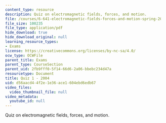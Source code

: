 ```yaml
---
content_type: resource
description: Quiz on electromagnetic fields, forces, and motion.
file: /courses/6-641-electromagnetic-fields-forces-and-motion-spring-2005/d56aacd44f2e1e36ace1604ebd6edb67_quiz1_so4.pdf
file_size: 100235
file_type: application/pdf
hide_download: true
hide_download_original: null
learning_resource_types:
- Exams
license: https://creativecommons.org/licenses/by-nc-sa/4.0/
ocw_type: OCWFile
parent_title: Exams
parent_type: CourseSection
parent_uid: 2fb9fff0-5f14-66d6-2a06-bbebc234d47a
resourcetype: Document
title: Quiz 1 - 2004
uid: d56aacd4-4f2e-1e36-ace1-604ebd6edb67
video_files:
  video_thumbnail_file: null
video_metadata:
  youtube_id: null
---
```

Quiz on electromagnetic fields, forces, and motion.